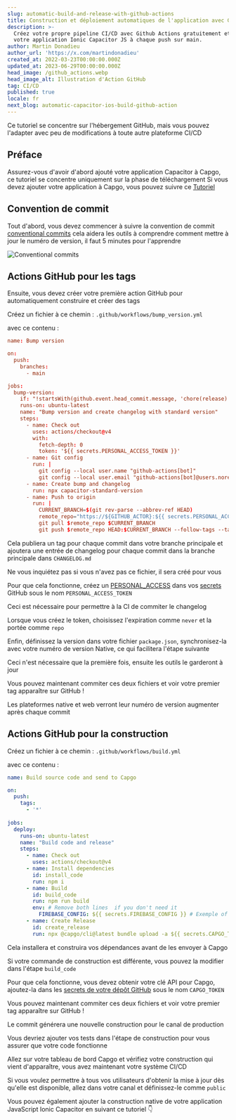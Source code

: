 ```yaml
---
slug: automatic-build-and-release-with-github-actions
title: Construction et déploiement automatiques de l'application avec GitHub Actions
description: >-
  Créez votre propre pipeline CI/CD avec Github Actions gratuitement et déployez
  votre application Ionic Capacitor JS à chaque push sur main.
author: Martin Donadieu
author_url: 'https://x.com/martindonadieu'
created_at: 2022-03-23T00:00:00.000Z
updated_at: 2023-06-29T00:00:00.000Z
head_image: /github_actions.webp
head_image_alt: Illustration d'Action GitHub
tag: CI/CD
published: true
locale: fr
next_blog: automatic-capacitor-ios-build-github-action
---
```


Ce tutoriel se concentre sur l'hébergement GitHub, mais vous pouvez l'adapter avec peu de modifications à toute autre plateforme CI/CD

## Préface

Assurez-vous d'avoir d'abord ajouté votre application Capacitor à Capgo, ce tutoriel se concentre uniquement sur la phase de téléchargement
Si vous devez ajouter votre application à Capgo, vous pouvez suivre ce [Tutoriel](/blog/update-your-capacitor-apps-seamlessly-using-capacitor-updater/)

## Convention de commit

Tout d'abord, vous devez commencer à suivre la convention de commit [conventional commits](https://www.conventionalcommits.org/en/v1.0.0/) cela aidera les outils à comprendre comment mettre à jour le numéro de version, il faut 5 minutes pour l'apprendre

![Conventional commits](/conventional_commits.webp)

## Actions GitHub pour les tags

Ensuite, vous devez créer votre première action GitHub pour automatiquement construire et créer des tags

Créez un fichier à ce chemin : `.github/workflows/bump_version.yml`

avec ce contenu :

```toml
name: Bump version

on:
  push:
    branches:
      - main

jobs:
  bump-version:
    if: "!startsWith(github.event.head_commit.message, 'chore(release):')"
    runs-on: ubuntu-latest
    name: "Bump version and create changelog with standard version"
    steps:
      - name: Check out
        uses: actions/checkout@v4
        with:
          fetch-depth: 0
          token: '${{ secrets.PERSONAL_ACCESS_TOKEN }}'
      - name: Git config
        run: |
          git config --local user.name "github-actions[bot]"
          git config --local user.email "github-actions[bot]@users.noreply.github.com"
      - name: Create bump and changelog
        run: npx capacitor-standard-version
      - name: Push to origin
        run: |
          CURRENT_BRANCH=$(git rev-parse --abbrev-ref HEAD)
          remote_repo="https://${GITHUB_ACTOR}:${{ secrets.PERSONAL_ACCESS_TOKEN }}@github.com/${GITHUB_REPOSITORY}.git"
          git pull $remote_repo $CURRENT_BRANCH
          git push $remote_repo HEAD:$CURRENT_BRANCH --follow-tags --tags
```

Cela publiera un tag pour chaque commit dans votre branche principale et ajoutera une entrée de changelog pour chaque commit dans la branche principale dans `CHANGELOG.md`

Ne vous inquiétez pas si vous n'avez pas ce fichier, il sera créé pour vous

Pour que cela fonctionne, créez un [PERSONAL_ACCESS](https://docs.github.com/en/authentication/keeping-your-account-and-data-secure/creating-a-personal-access-token/) dans vos [secrets](https://docs.github.com/en/actions/security-guides/encrypted-secrets "GitHub secrets") GitHub sous le nom `PERSONAL_ACCESS_TOKEN`

Ceci est nécessaire pour permettre à la CI de commiter le changelog

Lorsque vous créez le token, choisissez l'expiration comme `never` et la portée comme `repo`

Enfin, définissez la version dans votre fichier `package.json`, synchronisez-la avec votre numéro de version Native, ce qui facilitera l'étape suivante

Ceci n'est nécessaire que la première fois, ensuite les outils le garderont à jour

Vous pouvez maintenant commiter ces deux fichiers et voir votre premier tag apparaître sur GitHub !

Les plateformes native et web verront leur numéro de version augmenter après chaque commit

## Actions GitHub pour la construction

Créez un fichier à ce chemin : `.github/workflows/build.yml`

avec ce contenu :

```yml
name: Build source code and send to Capgo

on:
  push:
    tags:
      - '*'
      
jobs:
  deploy:
    runs-on: ubuntu-latest
    name: "Build code and release"
    steps:
      - name: Check out
        uses: actions/checkout@v4
      - name: Install dependencies
        id: install_code
        run: npm i
      - name: Build
        id: build_code
        run: npm run build
        env: # Remove both lines  if you don't need it
          FIREBASE_CONFIG: ${{ secrets.FIREBASE_CONFIG }} # Exemple of env var coming from a secret
      - name: Create Release
        id: create_release
        run: npx @capgo/cli@latest bundle upload -a ${{ secrets.CAPGO_TOKEN }} -c production
```

Cela installera et construira vos dépendances avant de les envoyer à Capgo

Si votre commande de construction est différente, vous pouvez la modifier dans l'étape `build_code`

Pour que cela fonctionne, vous devez obtenir votre clé API pour Capgo, ajoutez-la dans les [secrets de votre dépôt GitHub](https://docs.github.com/en/actions/security-guides/encrypted-secrets/) sous le nom `CAPGO_TOKEN`

Vous pouvez maintenant commiter ces deux fichiers et voir votre premier tag apparaître sur GitHub !

Le commit générera une nouvelle construction pour le canal de production

Vous devriez ajouter vos tests dans l'étape de construction pour vous assurer que votre code fonctionne

Allez sur votre tableau de bord Capgo et vérifiez votre construction qui vient d'apparaître, vous avez maintenant votre système CI/CD

Si vous voulez permettre à tous vos utilisateurs d'obtenir la mise à jour dès qu'elle est disponible, allez dans votre canal et définissez-le comme `public`

Vous pouvez également ajouter la construction native de votre application JavaScript Ionic Capacitor en suivant ce tutoriel 👇